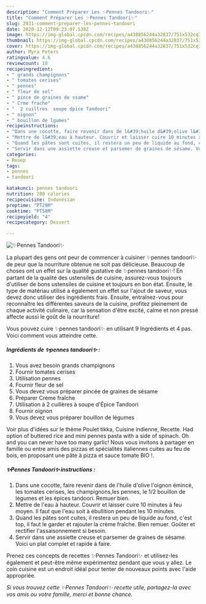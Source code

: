 ```yaml
---
description: "Comment Préparer Les ✨Pennes Tandoori✨"
title: "Comment Préparer Les ✨Pennes Tandoori✨"
slug: 2031-comment-preparer-les-pennes-tandoori
date: 2020-12-12T09:23:07.538Z
image: https://img-global.cpcdn.com/recipes/a438856244a32837/751x532cq70/✨pennes-tandoori✨-photo-principale-de-la-recette.jpg
thumbnail: https://img-global.cpcdn.com/recipes/a438856244a32837/751x532cq70/✨pennes-tandoori✨-photo-principale-de-la-recette.jpg
cover: https://img-global.cpcdn.com/recipes/a438856244a32837/751x532cq70/✨pennes-tandoori✨-photo-principale-de-la-recette.jpg
author: Myra Peters
ratingvalue: 4.6
reviewcount: 10
recipeingredient:
- " grands champignons"
- " tomates cerises"
- " pennes"
- " fleur de sel"
- " pince de graines de ssame"
- " Crme frache"
- "  2 cuillres  soupe dpice Tandoori"
- " oignon"
- " bouillon de lgumes"
recipeinstructions:
- "Dans une cocotte, faire revenir dans de l&#39;huile d&#39;olive l&#39;oignon émincé, les tomates cerises, les champignons,les pennes, le 1/2 bouillon de légumes et les épices tandoori. Remuer bien."
- "Mettre de l&#39;eau à hauteur. Couvrir et laisser cuire 10 minutes à feu moyen. Il faut que l&#39;eau soit à ébullition pendant les 10 minutes."
- "Quand les pâtes sont cuites, il restera un peu de liquide au fond, c&#39;est top, il faut le garder et rajouter la crème fraîche. Bien remuer. Goûter et rectifier l&#39;assaisonnement si besoin."
- "Servir dans une assiette creuse et parsemer de graines de sésame. Voici un plat complet et rapide à faire."
categories:
- Resep
tags:
- pennes
- tandoori

katakunci: pennes tandoori 
nutrition: 280 calories
recipecuisine: Indonesian
preptime: "PT29M"
cooktime: "PT58M"
recipeyield: "4"
recipecategory: Dessert

---
```



![✨Pennes Tandoori✨](https://img-global.cpcdn.com/recipes/a438856244a32837/751x532cq70/✨pennes-tandoori✨-photo-principale-de-la-recette.jpg)

La plupart des gens ont peur de commencer à cuisiner ✨pennes tandoori✨ de peur que la nourriture obtenue ne soit pas délicieuse. Beaucoup de choses ont un effet sur la qualité gustative de ✨pennes tandoori✨! En partant de la qualité des ustensiles de cuisine, assurez-vous toujours d'utiliser de bons ustensiles de cuisine et toujours en bon état. Ensuite, le type de matériau utilisé a également un effet sur l'ajout de saveur, vous devez donc utiliser des ingrédients frais. Ensuite, entraînez-vous pour reconnaître les différentes saveurs de la cuisine, profitez pleinement de chaque activité culinaire, car la sensation d'être excité, calme et non pressé affecte aussi le goût de la nourriture!

<!--inarticleads1-->

Vous pouvez cuire ✨pennes tandoori✨ en utilisant 9 Ingrédients et 4 pas. Voici comment vous atteindre cette.

##### Ingrédients de ✨pennes tandoori✨ :

1. Vous avez besoin  grands champignons
1. Fournir  tomates cerises
1. Utilisation  pennes
1. Fournir  fleur de sel
1. Vous devez vous préparer  pincée de graines de sésame
1. Préparer  Crème fraîche
1. Utilisation  à 2 cuillères à soupe d&#39;Épice Tandoori
1. Fournir  oignon
1. Vous devez vous préparer  bouillon de légumes


Voir plus d&#39;idées sur le thème Poulet tikka, Cuisine indienne, Recette. Had option of buttered rice and mini pennes pasta with a side of spinach. Oh and you can never have too many garlic! Nous vous invitons à partager en famille ou entre amis des pizzas et spécialités italiennes cuites au feu de bois, en proposant une pâte à pizza et sauce tomate BIO !. 

<!--inarticleads2-->

##### ✨Pennes Tandoori✨ instructions :

1. Dans une cocotte, faire revenir dans de l&#39;huile d&#39;olive l&#39;oignon émincé, les tomates cerises, les champignons,les pennes, le 1/2 bouillon de légumes et les épices tandoori. Remuer bien.
1. Mettre de l&#39;eau à hauteur. Couvrir et laisser cuire 10 minutes à feu moyen. Il faut que l&#39;eau soit à ébullition pendant les 10 minutes.
1. Quand les pâtes sont cuites, il restera un peu de liquide au fond, c&#39;est top, il faut le garder et rajouter la crème fraîche. Bien remuer. Goûter et rectifier l&#39;assaisonnement si besoin.
1. Servir dans une assiette creuse et parsemer de graines de sésame. Voici un plat complet et rapide à faire.




<!--inarticleads1-->

<p>
Prenez ces concepts de recettes ✨Pennes Tandoori✨ et utilisez-les également et peut-être même expérimentez pendant que vous y allez. Le coin cuisine est un endroit idéal pour tenter de nouveaux points avec l'aide appropriée.
</p>

<p>
<i>Si vous trouvez cette ✨Pennes Tandoori✨ recette utile, partagez-la avec vos amis ou votre famille, merci et bonne chance.</i>
</p>
